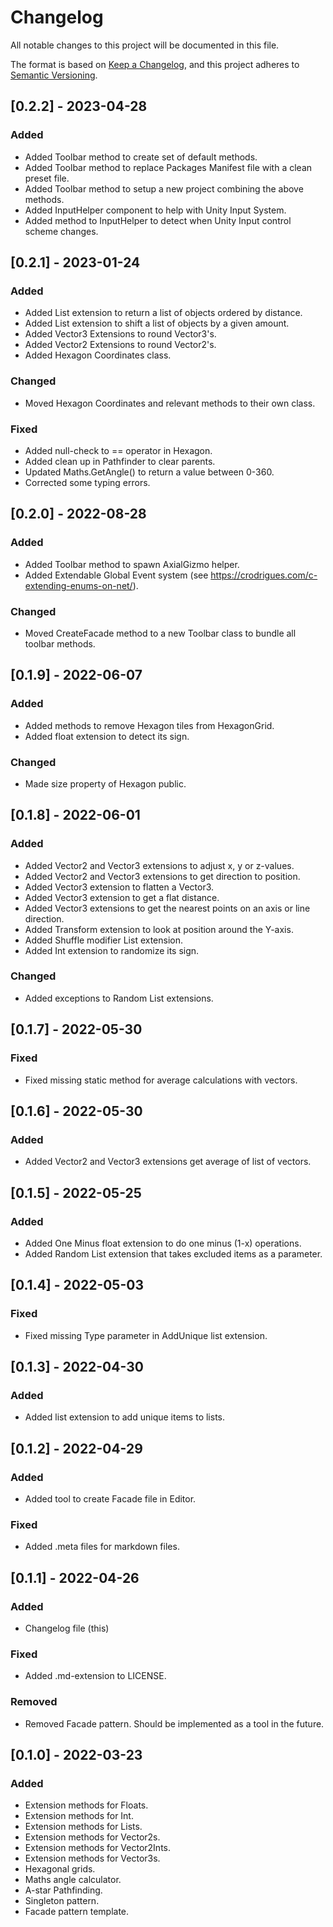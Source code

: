 # Changelog

All notable changes to this project will be documented in this file.

The format is based on [Keep a Changelog](https://keepachangelog.com/en/1.0.0/),
and this project adheres to [Semantic Versioning](https://semver.org/spec/v2.0.0.html).

## [0.2.2] - 2023-04-28

### Added

- Added Toolbar method to create set of default methods.
- Added Toolbar method to replace Packages Manifest file with a clean preset file.
- Added Toolbar method to setup a new project combining the above methods.
- Added InputHelper component to help with Unity Input System.
- Added method to InputHelper to detect when Unity Input control scheme changes.

## [0.2.1] - 2023-01-24

### Added

- Added List extension to return a list of objects ordered by distance.
- Added List extension to shift a list of objects by a given amount.
- Added Vector3 Extensions to round Vector3's.
- Added Vector2 Extensions to round Vector2's.
- Added Hexagon Coordinates class.

### Changed

- Moved Hexagon Coordinates and relevant methods to their own class.

### Fixed

- Added null-check to == operator in Hexagon.
- Added clean up in Pathfinder to clear parents.
- Updated Maths.GetAngle() to return a value between 0-360.
- Corrected some typing errors.

## [0.2.0] - 2022-08-28

### Added

- Added Toolbar method to spawn AxialGizmo helper.
- Added Extendable Global Event system (see https://crodrigues.com/c-extending-enums-on-net/).

### Changed

- Moved CreateFacade method to a new Toolbar class to bundle all toolbar methods.

## [0.1.9] - 2022-06-07

### Added

- Added methods to remove Hexagon tiles from HexagonGrid.
- Added float extension to detect its sign.

### Changed

- Made size property of Hexagon public.

## [0.1.8] - 2022-06-01

### Added

- Added Vector2 and Vector3 extensions to adjust x, y or z-values.
- Added Vector2 and Vector3 extensions to get direction to position.
- Added Vector3 extension to flatten a Vector3.
- Added Vector3 extension to get a flat distance.
- Added Vector3 extensions to get the nearest points on an axis or line direction.
- Added Transform extension to look at position around the Y-axis.
- Added Shuffle modifier List extension.
- Added Int extension to randomize its sign.

### Changed

- Added exceptions to Random List extensions.

## [0.1.7] - 2022-05-30

### Fixed

- Fixed missing static method for average calculations with vectors.

## [0.1.6] - 2022-05-30

### Added

- Added Vector2 and Vector3 extensions get average of list of vectors.

## [0.1.5] - 2022-05-25

### Added

- Added One Minus float extension to do one minus (1-x) operations.
- Added Random List extension that takes excluded items as a parameter.

## [0.1.4] - 2022-05-03

### Fixed

- Fixed missing Type parameter in AddUnique list extension.

## [0.1.3] - 2022-04-30

### Added

- Added list extension to add unique items to lists.

## [0.1.2] - 2022-04-29

### Added

- Added tool to create Facade file in Editor.

### Fixed

- Added .meta files for markdown files.

## [0.1.1] - 2022-04-26

### Added

- Changelog file (this)

### Fixed

- Added .md-extension to LICENSE.

### Removed

- Removed Facade pattern. Should be implemented as a tool in the future.

## [0.1.0] - 2022-03-23

### Added

- Extension methods for Floats.
- Extension methods for Int.
- Extension methods for Lists.
- Extension methods for Vector2s.
- Extension methods for Vector2Ints.
- Extension methods for Vector3s.
- Hexagonal grids.
- Maths angle calculator.
- A-star Pathfinding.
- Singleton pattern.
- Facade pattern template.
